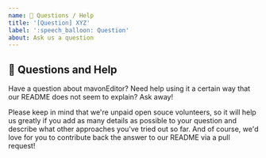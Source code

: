 ```yaml
---
name: 💬 Questions / Help
title: '[Question] XYZ'
label: ':speech_balloon: Question'
about: Ask us a question
---
```


## 💬 Questions and Help

Have a question about mavonEditor? Need help using it a certain way that our README does not seem to explain? Ask away!

Please keep in mind that we're unpaid open souce volunteers, so it will help us greatly if you add as many details as possible to your question and describe what other approaches you've tried out so far. And of course, we'd love for you to contribute back the answer to our README via a pull request!
